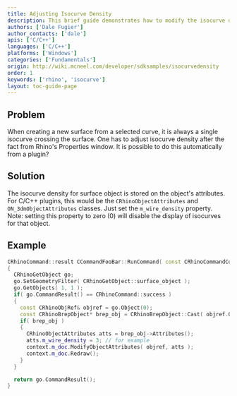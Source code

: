 ```yaml
---
title: Adjusting Isocurve Density
description: This brief guide demonstrates how to modify the isocurve density of a surface.
authors: ['Dale Fugier']
author_contacts: ['dale']
apis: ['C/C++']
languages: ['C/C++']
platforms: ['Windows']
categories: ['Fundamentals']
origin: http://wiki.mcneel.com/developer/sdksamples/isocurvedensity
order: 1
keywords: ['rhino', 'isocurve']
layout: toc-guide-page
---
```


 
## Problem

When creating a new surface from a selected curve, it is always a single isocurve crossing the surface.  One has  to adjust isocurve density after the fact from Rhino's Properties window.   It is possible to do this automatically from a plugin?

## Solution

The isocurve density for surface object is stored on the object's attributes.  For C/C++ plugins, this would be the `CRhinoObjectAttributes` and `ON_3dmObjectAttributes` classes.  Just set the `m_wire_density` property.  Note: setting this property to zero (0) will disable the display of isocurves for that object.

## Example

```cpp
CRhinoCommand::result CCommandFooBar::RunCommand( const CRhinoCommandContext& context )
{
  CRhinoGetObject go;
  go.SetGeometryFilter( CRhinoGetObject::surface_object );
  go.GetObjects( 1, 1 );
  if( go.CommandResult() == CRhinoCommand::success )
  {
    const CRhinoObjRef& objref = go.Object(0);
    const CRhinoBrepObject* brep_obj = CRhinoBrepObject::Cast( objref.Object() );
    if( brep_obj )
    {
      CRhinoObjectAttributes atts = brep_obj->Attributes();
      atts.m_wire_density = 3; // for example
      context.m_doc.ModifyObjectAttributes( objref, atts );
      context.m_doc.Redraw();
    }
  }

  return go.CommandResult();
}
```
